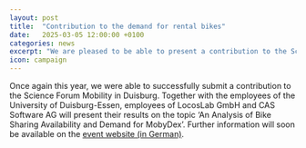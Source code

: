 ```yaml
---
layout: post
title:  "Contribution to the demand for rental bikes"
date:   2025-03-05 12:00:00 +0100
categories: news
excerpt: "We are pleased to be able to present a contribution to the Science Forum Mobility in Duisburg again this year."
icon: campaign
---
```


Once again this year, we were able to successfully submit a contribution to the Science Forum Mobility in Duisburg. Together with the employees of the University of Duisburg-Essen, employees of LocosLab GmbH and CAS Software AG will present their results on the topic ‘An Analysis of Bike Sharing Availability and Demand for MobyDex’. Further information will soon be available on the [event website (in German)](https://wifo-mobilitaet.de/).
